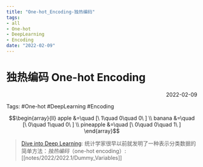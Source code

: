 ```yaml
---
title: "One-hot_Encoding-独热编码"
tags:
- all
- One-hot
- DeepLearning
- Encoding
date: "2022-02-09"
---
```

# 独热编码 One-hot Encoding

<div align="right"> 2022-02-09</div>

Tags: #One-hot #DeepLearning #Encoding


$$\begin{array}{ll}
    apple &=\quad [\ 1\quad 0\quad 0\ ] \\
    banana &=\quad [\ 0\quad 1\quad 0\ ] \\
    pineapple &=\quad [\ 0\quad 0\quad 1\ ]
\end{array}$$

> [Dive into Deep Learning](https://zh-v2.d2l.ai/chapter_linear-networks/softmax-regression.html#subsec-classification-problem): 
> 统计学家很早以前就发明了一种表示分类数据的简单方法：_独热编码_（one-hot encoding）: 
> [[notes/2022/2022.1/Dummy_Variables]]
